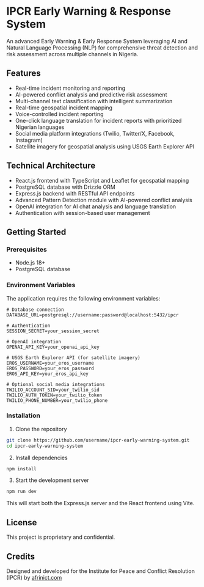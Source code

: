 # IPCR Early Warning & Response System

An advanced Early Warning & Early Response System leveraging AI and Natural Language Processing (NLP) for comprehensive threat detection and risk assessment across multiple channels in Nigeria.

## Features

- Real-time incident monitoring and reporting
- AI-powered conflict analysis and predictive risk assessment
- Multi-channel text classification with intelligent summarization
- Real-time geospatial incident mapping
- Voice-controlled incident reporting
- One-click language translation for incident reports with prioritized Nigerian languages
- Social media platform integrations (Twilio, Twitter/X, Facebook, Instagram)
- Satellite imagery for geospatial analysis using USGS Earth Explorer API

## Technical Architecture

- React.js frontend with TypeScript and Leaflet for geospatial mapping
- PostgreSQL database with Drizzle ORM
- Express.js backend with RESTful API endpoints
- Advanced Pattern Detection module with AI-powered conflict analysis
- OpenAI integration for AI chat analysis and language translation
- Authentication with session-based user management

## Getting Started

### Prerequisites

- Node.js 18+
- PostgreSQL database

### Environment Variables

The application requires the following environment variables:

```
# Database connection
DATABASE_URL=postgresql://username:password@localhost:5432/ipcr

# Authentication
SESSION_SECRET=your_session_secret

# OpenAI integration
OPENAI_API_KEY=your_openai_api_key

# USGS Earth Explorer API (for satellite imagery)
EROS_USERNAME=your_eros_username
EROS_PASSWORD=your_eros_password
EROS_API_KEY=your_eros_api_key

# Optional social media integrations
TWILIO_ACCOUNT_SID=your_twilio_sid
TWILIO_AUTH_TOKEN=your_twilio_token
TWILIO_PHONE_NUMBER=your_twilio_phone
```

### Installation

1. Clone the repository
```bash
git clone https://github.com/username/ipcr-early-warning-system.git
cd ipcr-early-warning-system
```

2. Install dependencies
```bash
npm install
```

3. Start the development server
```bash
npm run dev
```

This will start both the Express.js server and the React frontend using Vite.

## License

This project is proprietary and confidential.

## Credits

Designed and developed for the Institute for Peace and Conflict Resolution (IPCR) by [afrinict.com](https://afrinict.com)